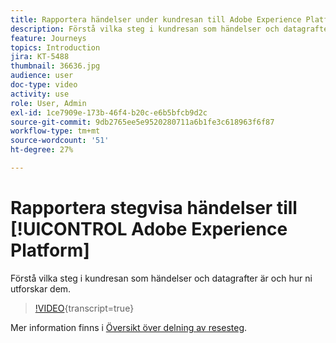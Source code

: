 ```yaml
---
title: Rapportera händelser under kundresan till Adobe Experience Platform
description: Förstå vilka steg i kundresan som händelser och datagrafter är och hur ni utforskar dem.
feature: Journeys
topics: Introduction
jira: KT-5488
thumbnail: 36636.jpg
audience: user
doc-type: video
activity: use
role: User, Admin
exl-id: 1ce7909e-173b-46f4-b20c-e6b5bfcb9d2c
source-git-commit: 9db2765ee5e9520280711a6b1fe3c618963f6f87
workflow-type: tm+mt
source-wordcount: '51'
ht-degree: 27%

---
```


# Rapportera stegvisa händelser till [!UICONTROL Adobe Experience Platform]

Förstå vilka steg i kundresan som händelser och datagrafter är och hur ni utforskar dem.

>[!VIDEO](https://video.tv.adobe.com/v/36636?learn=on){transcript=true}

Mer information finns i [Översikt över delning av resesteg](https://experienceleague.adobe.com/docs/journeys/using/building-journeys/sharing-journey-steps/sharing-overview.html?lang=en).
